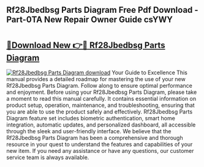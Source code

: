 ## Rf28Jbedbsg Parts Diagram Free Pdf Download - Part-0TA New Repair Owner Guide csYWY

# <h2><a href="http://dfrc9z5.blite.top/?on=Rf28Jbedbsg+Parts+Diagram">🔗Download New 👉🔴 Rf28Jbedbsg Parts Diagram</a></h2>

[![Rf28Jbedbsg Parts Diagram download](https://i.imgur.com/lujVjoI.png)](http://dfrc9z5.blite.top/?on=Rf28Jbedbsg+Parts+Diagram)
Your Guide to Excellence This manual provides a detailed roadmap for mastering the use of your new Rf28Jbedbsg Parts Diagram. Follow along to ensure optimal performance and enjoyment. Before using your Rf28Jbedbsg Parts Diagram, please take a moment to read this manual carefully. It contains essential information on product setup, operation, maintenance, and troubleshooting, ensuring that you are able to use the product safely and effectively. Rf28Jbedbsg Parts Diagram feature set includes biometric authentication, smart home integration, automatic updates, and personalized dashboard, all accessible through the sleek and user-friendly interface. We believe that the Rf28Jbedbsg Parts Diagram has been a comprehensive and thorough resource in your quest to understand the features and capabilities of your new item. If you need any assistance or have any questions, our customer service team is always available.

